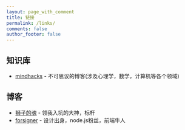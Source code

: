 ```yaml
---
layout: page_with_comment
title: 链接
permalink: /links/
comments: false
author_footer: false
---
```

## 知识库
* [mindhacks][] - 不可思议的博客(涉及心理学，数学，计算机等各个领域)

## 博客 
* [狮子的魂][] - 领我入坑的大神，标杆
* [forsigner][] - 设计出身，node.js粉丝，前端牛人


[mindhacks]: http://mindhacks.cn
[狮子的魂]: http://my.oschina.net/jcseg/blog/
[forsigner]: http://forsigner.com/
